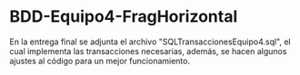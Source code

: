 # BDD-Equipo4-FragHorizontal

En la entrega final se adjunta el archivo "SQLTransaccionesEquipo4.sql", el cual implementa las transacciones necesarias, 
además, se hacen algunos ajustes al código para un mejor funcionamiento.
